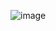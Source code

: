 ![image](https://github.com/p1petto/List-of-task/assets/108504552/f720fdff-c6b4-48dc-918e-e4b9143c8e54)
